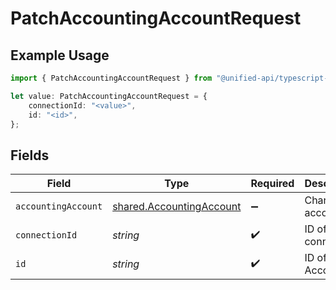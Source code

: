 # PatchAccountingAccountRequest

## Example Usage

```typescript
import { PatchAccountingAccountRequest } from "@unified-api/typescript-sdk/sdk/models/operations";

let value: PatchAccountingAccountRequest = {
    connectionId: "<value>",
    id: "<id>",
};
```

## Fields

| Field                                                                       | Type                                                                        | Required                                                                    | Description                                                                 |
| --------------------------------------------------------------------------- | --------------------------------------------------------------------------- | --------------------------------------------------------------------------- | --------------------------------------------------------------------------- |
| `accountingAccount`                                                         | [shared.AccountingAccount](../../../sdk/models/shared/accountingaccount.md) | :heavy_minus_sign:                                                          | Chart of accounts                                                           |
| `connectionId`                                                              | *string*                                                                    | :heavy_check_mark:                                                          | ID of the connection                                                        |
| `id`                                                                        | *string*                                                                    | :heavy_check_mark:                                                          | ID of the Account                                                           |